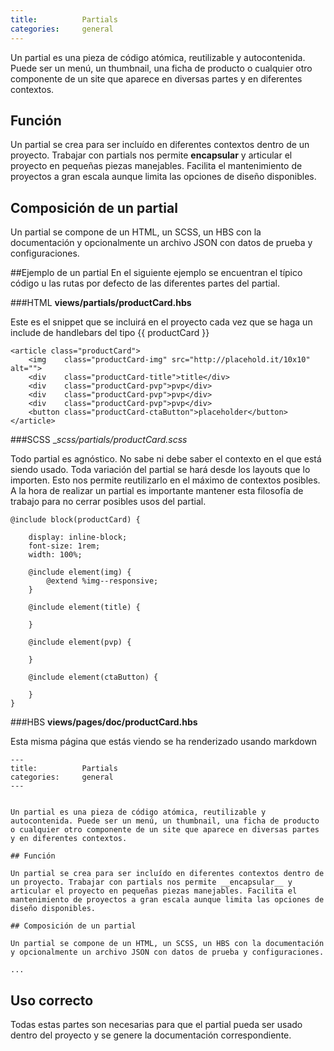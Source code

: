 ```yaml
---
title:          Partials
categories:     general
---
```



Un partial es una pieza de código atómica, reutilizable y autocontenida. Puede ser un menú, un thumbnail, una ficha de producto o cualquier otro componente de un site que aparece en diversas partes y en diferentes contextos.

## Función

Un partial se crea para ser incluído en diferentes contextos dentro de un proyecto. Trabajar con partials nos permite __encapsular__ y articular el proyecto en pequeñas piezas manejables. Facilita el mantenimiento de proyectos a gran escala aunque limita las opciones de diseño disponibles.

## Composición de un partial

Un partial se compone de un HTML, un SCSS, un HBS con la documentación y opcionalmente un archivo JSON con datos de prueba y configuraciones. 


##Ejemplo de un partial
En el siguiente ejemplo se encuentran el típico código u las rutas por defecto de las diferentes partes del partial.

###HTML
__views/partials/productCard.hbs__

Este es el snippet que se incluirá en el proyecto cada vez que se haga un include de handlebars del tipo \{{ productCard \}}

```
<article class="productCard">
    <img    class="productCard-img" src="http://placehold.it/10x10" alt="">
    <div    class="productCard-title">title</div>
    <div    class="productCard-pvp">pvp</div>
    <div    class="productCard-pvp">pvp</div>
    <div    class="productCard-pvp">pvp</div>
    <button class="productCard-ctaButton">placeholder</button>
</article>
```
###SCSS
__scss/partials/_productCard.scss__

Todo partial es agnóstico. No sabe ni debe saber el contexto en el que está siendo usado. Toda variación del partial se hará desde los layouts que lo importen. Esto nos permite reutilizarlo en el máximo de contextos posibles. A la hora de realizar un partial es importante mantener esta filosofía de trabajo para no cerrar posibles usos del partial.

```
@include block(productCard) {

    display: inline-block;
    font-size: 1rem;
    width: 100%;

    @include element(img) {
        @extend %img--responsive;
    }

    @include element(title) {
        
    }

    @include element(pvp) {
        
    }

    @include element(ctaButton) {
        
    }
}
```

###HBS
__views/pages/doc/productCard.hbs__

Esta misma página que estás viendo se ha renderizado usando markdown
```
---
title:          Partials
categories:     general
---


Un partial es una pieza de código atómica, reutilizable y autocontenida. Puede ser un menú, un thumbnail, una ficha de producto o cualquier otro componente de un site que aparece en diversas partes y en diferentes contextos.

## Función

Un partial se crea para ser incluído en diferentes contextos dentro de un proyecto. Trabajar con partials nos permite __encapsular__ y articular el proyecto en pequeñas piezas manejables. Facilita el mantenimiento de proyectos a gran escala aunque limita las opciones de diseño disponibles.

## Composición de un partial

Un partial se compone de un HTML, un SCSS, un HBS con la documentación y opcionalmente un archivo JSON con datos de prueba y configuraciones.

...
```

## Uso correcto 

Todas estas partes son necesarias para que el partial pueda ser usado dentro del proyecto y se genere la documentación correspondiente.